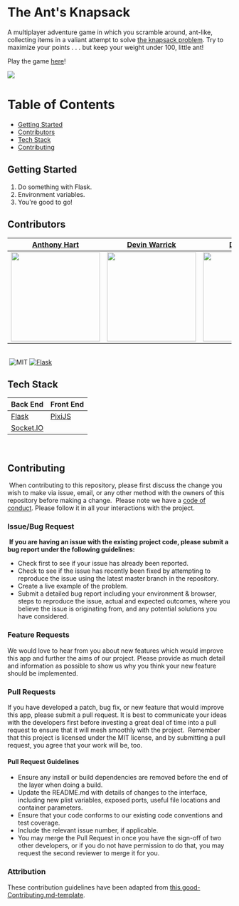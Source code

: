 # The Ant's Knapsack

A multiplayer adventure game in which you scramble around, ant-like, collecting items in a valiant attempt to solve [the knapsack problem](https://en.wikipedia.org/wiki/Knapsack_problem). Try to maximize your points . . . but keep your weight under 100, little ant!
​

Play the game [here](https://the-ants-knapsack.netlify.app/)!

<img src="./DungeonAPI/img/gameplay.gif">​

# Table of Contents

- [Getting Started](#getting-started)
- [Contributors](#contributors)
- [Tech Stack](#tech-stack)
- [Contributing](#contributing)
  ​

## Getting Started

1. Do something with Flask.
2. Environment variables.
3. You're good to go!
   ​

## Contributors

|                                                           [Anthony Hart](https://github.com/AHartNtkn)                                                            |                                                           [Devin Warrick](https://github.com/DevWarr)                                                            |                                                             [Dan Hauer](https://github.com/dlhauer)                                                              |                                                        [Michelangelo Markus](https://github.com/michelangelo17)                                                         |                                                       [Katie Embrey-Farquhar](https://github.com/kmcknight1)                                                        |
| :---------------------------------------------------------------------------------------------------------------------------------------------------------------: | :--------------------------------------------------------------------------------------------------------------------------------------------------------------: | :--------------------------------------------------------------------------------------------------------------------------------------------------------------: | :---------------------------------------------------------------------------------------------------------------------------------------------------------------------: | :-----------------------------------------------------------------------------------------------------------------------------------------------------------------: |
| [<img src="https://avatars3.githubusercontent.com/u/6405468?s=460&u=b185cc404e4d5ebdece5d6b579439a5e0d8a1a9d&v=4" width = "200" />](https://github.com/AHartNtkn) | [<img src="https://avatars2.githubusercontent.com/u/49497246?s=460&u=2a0231a3d8358559c3bc7eb6c5617b1549da7582&v=4" width = "200" />](https://github.com/DevWarr) | [<img src="https://avatars0.githubusercontent.com/u/50860480?s=460&u=ab6997720219f59a214336ceb6088c308749c1f8&v=4" width = "200" />](https://github.com/dlhauer) | [<img src="https://avatars2.githubusercontent.com/u/13295777?s=460&u=dcefae3edd0fa32a658bf3731de2b61ad23bf7b5&v=4" width = "200" />](https://github.com/michelangelo17) | [<img src="https://avatars1.githubusercontent.com/u/47987809?s=460&u=16775e454c44054b8c7c88b4a2a899e78228df35&v=4" width = "200" />](https://github.com/kmcknight1) |

​
<br>
​
![MIT](https://img.shields.io/packagist/l/doctrine/orm.svg)
[![Flask](https://img.shields.io/badge/flask-v1.1.2-blue.svg)](https://flask.palletsprojects.com/en/1.1.x/)
​
​

## Tech Stack

| Back End                                             | Front End                         |
| ---------------------------------------------------- | --------------------------------- |
| [Flask](https://flask.palletsprojects.com/en/1.1.x/) | [PixiJS](https://www.pixijs.com/) |
| [Socket.IO](https://socket.io/)                      |

<br>

## Contributing

​
When contributing to this repository, please first discuss the change you wish to make via issue, email, or any other method with the owners of this repository before making a change.
​
Please note we have a [code of conduct](./CODE_OF_CONDUCT.md). Please follow it in all your interactions with the project.
​

### Issue/Bug Request

​
**If you are having an issue with the existing project code, please submit a bug report under the following guidelines:**
​

- Check first to see if your issue has already been reported.
- Check to see if the issue has recently been fixed by attempting to reproduce the issue using the latest master branch in the repository.
- Create a live example of the problem.
- Submit a detailed bug report including your environment & browser, steps to reproduce the issue, actual and expected outcomes, where you believe the issue is originating from, and any potential solutions you have considered.
  ​

### Feature Requests

We would love to hear from you about new features which would improve this app and further the aims of our project. Please provide as much detail and information as possible to show us why you think your new feature should be implemented.
​

### Pull Requests

If you have developed a patch, bug fix, or new feature that would improve this app, please submit a pull request. It is best to communicate your ideas with the developers first before investing a great deal of time into a pull request to ensure that it will mesh smoothly with the project.
​
Remember that this project is licensed under the MIT license, and by submitting a pull request, you agree that your work will be, too.
​

#### Pull Request Guidelines

- Ensure any install or build dependencies are removed before the end of the layer when doing a build.
- Update the README.md with details of changes to the interface, including new plist variables, exposed ports, useful file locations and container parameters.
- Ensure that your code conforms to our existing code conventions and test coverage.
- Include the relevant issue number, if applicable.
- You may merge the Pull Request in once you have the sign-off of two other developers, or if you do not have permission to do that, you may request the second reviewer to merge it for you.

### Attribution

These contribution guidelines have been adapted from [this good-Contributing.md-template](https://gist.github.com/PurpleBooth/b24679402957c63ec426).
